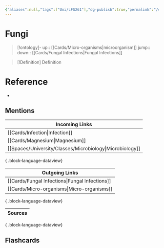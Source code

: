 ```yaml
---
{"aliases":null,"tags":["Uni/LFS261"],"dg-publish":true,"permalink":"/cards/fungi/","dgPassFrontmatter":true}
---
```


# Fungi

> [!ontology]-
> up:: [[Cards/Micro-organisms\|microorganism]]
> jump:: 
> down:: [[Cards/Fungal Infections\|Fungal Infections]]

> [!Definition] Definition

# Reference

- 

## Mentions

| Incoming Links                                              |
| ----------------------------------------------------------- |
| [[Cards/Infection\|Infection]]                           |
| [[Cards/Magnesium\|Magnesium]]                           |
| [[Spaces/University/Classes/Microbiology\|Microbiology]] |

{ .block-language-dataview}

| Outgoing Links                                    |
| ------------------------------------------------- |
| [[Cards/Fungal Infections\|Fungal Infections]] |
| [[Cards/Micro-organisms\|Micro-organisms]]     |

{ .block-language-dataview}

| Sources |
| ------- |

{ .block-language-dataview}

## Flashcards